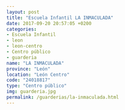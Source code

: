 ```yaml
---
layout: post
title: "Escuela Infantil LA INMACULADA"
date: 2017-09-20 20:57:05 +0200
categories:
- Escuela Infantil
- leon
- leon-centro
- Centro público
- guarderia
name: "LA INMACULADA"
province: "León"
location: "León Centro"
code: "24018817"
type: "Centro público"
img: guarderia.jpg
permalink: /guarderias/la-inmaculada.html
---
```

